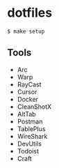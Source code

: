 # dotfiles

```
$ make setup
```

## Tools
  - Arc
  - Warp
  - RayCast
  - Cursor
  - Docker
  - CleanShotX
  - AltTab
  - Postman
  - TablePlus
  - WireShark
  - DevUtils
  - Todoist
  - Craft

